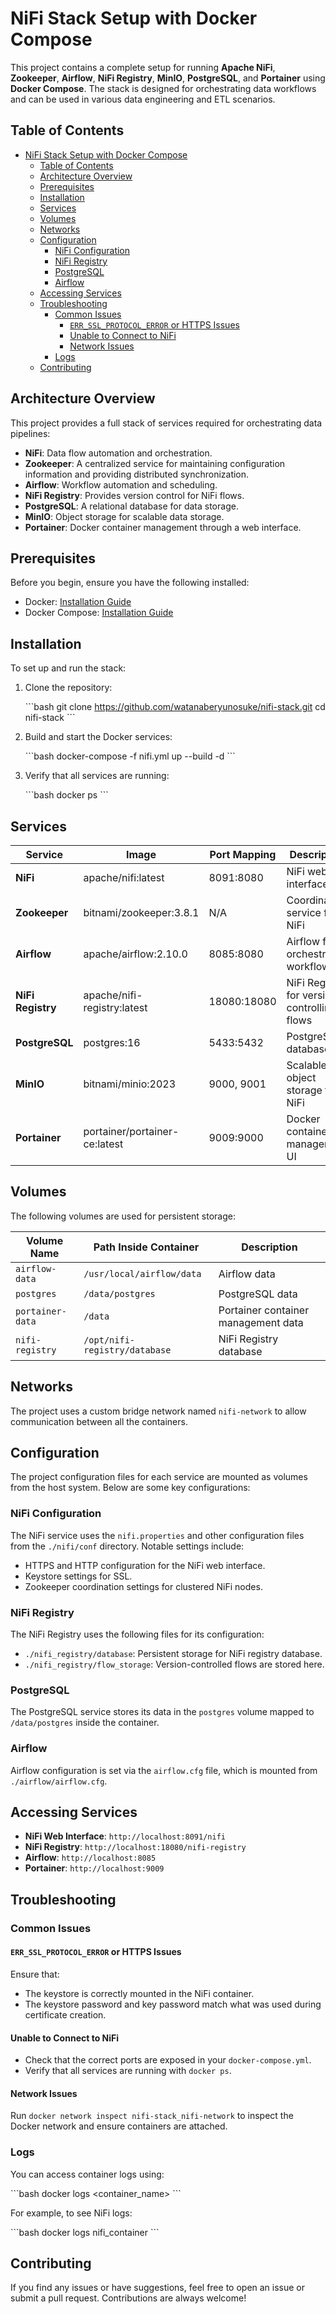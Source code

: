 
# NiFi Stack Setup with Docker Compose

This project contains a complete setup for running **Apache NiFi**, **Zookeeper**, **Airflow**, **NiFi Registry**, **MinIO**, **PostgreSQL**, and **Portainer** using **Docker Compose**. The stack is designed for orchestrating data workflows and can be used in various data engineering and ETL scenarios.

## Table of Contents

- [NiFi Stack Setup with Docker Compose](#nifi-stack-setup-with-docker-compose)
  - [Table of Contents](#table-of-contents)
  - [Architecture Overview](#architecture-overview)
  - [Prerequisites](#prerequisites)
  - [Installation](#installation)
  - [Services](#services)
  - [Volumes](#volumes)
  - [Networks](#networks)
  - [Configuration](#configuration)
    - [NiFi Configuration](#nifi-configuration)
    - [NiFi Registry](#nifi-registry)
    - [PostgreSQL](#postgresql)
    - [Airflow](#airflow)
  - [Accessing Services](#accessing-services)
  - [Troubleshooting](#troubleshooting)
    - [Common Issues](#common-issues)
      - [`ERR_SSL_PROTOCOL_ERROR` or HTTPS Issues](#err_ssl_protocol_error-or-https-issues)
      - [Unable to Connect to NiFi](#unable-to-connect-to-nifi)
      - [Network Issues](#network-issues)
    - [Logs](#logs)
  - [Contributing](#contributing)

## Architecture Overview

This project provides a full stack of services required for orchestrating data pipelines:

- **NiFi**: Data flow automation and orchestration.
- **Zookeeper**: A centralized service for maintaining configuration information and providing distributed synchronization.
- **Airflow**: Workflow automation and scheduling.
- **NiFi Registry**: Provides version control for NiFi flows.
- **PostgreSQL**: A relational database for data storage.
- **MinIO**: Object storage for scalable data storage.
- **Portainer**: Docker container management through a web interface.

## Prerequisites

Before you begin, ensure you have the following installed:

- Docker: [Installation Guide](https://docs.docker.com/get-docker/)
- Docker Compose: [Installation Guide](https://docs.docker.com/compose/install/)

## Installation

To set up and run the stack:

1. Clone the repository:

   \`\`\`bash
   git clone https://github.com/watanaberyunosuke/nifi-stack.git
   cd nifi-stack
   \`\`\`

2. Build and start the Docker services:

   \`\`\`bash
   docker-compose -f nifi.yml up --build -d
   \`\`\`

3. Verify that all services are running:

   \`\`\`bash
   docker ps
   \`\`\`

## Services

| Service         | Image                         | Port Mapping  | Description                                      |
|-----------------|-------------------------------|---------------|--------------------------------------------------|
| **NiFi**        | apache/nifi:latest             | 8091:8080     | NiFi web interface                               |
| **Zookeeper**   | bitnami/zookeeper:3.8.1        | N/A           | Coordination service for NiFi                    |
| **Airflow**     | apache/airflow:2.10.0          | 8085:8080     | Airflow for orchestrating workflows              |
| **NiFi Registry**| apache/nifi-registry:latest   | 18080:18080   | NiFi Registry for version controlling flows      |
| **PostgreSQL**  | postgres:16                    | 5433:5432     | PostgreSQL database                              |
| **MinIO**       | bitnami/minio:2023             | 9000, 9001    | Scalable object storage for NiFi                 |
| **Portainer**   | portainer/portainer-ce:latest  | 9009:9000     | Docker container management UI                   |

## Volumes

The following volumes are used for persistent storage:

| Volume Name          | Path Inside Container                      | Description                                      |
|----------------------|---------------------------------------------|--------------------------------------------------|
| `airflow-data`        | `/usr/local/airflow/data`                   | Airflow data                                    |
| `postgres`            | `/data/postgres`                            | PostgreSQL data                                  |
| `portainer-data`      | `/data`                                     | Portainer container management data              |
| `nifi-registry`       | `/opt/nifi-registry/database`               | NiFi Registry database                           |

## Networks

The project uses a custom bridge network named `nifi-network` to allow communication between all the containers.

## Configuration

The project configuration files for each service are mounted as volumes from the host system. Below are some key configurations:

### NiFi Configuration

The NiFi service uses the `nifi.properties` and other configuration files from the `./nifi/conf` directory. Notable settings include:

- HTTPS and HTTP configuration for the NiFi web interface.
- Keystore settings for SSL.
- Zookeeper coordination settings for clustered NiFi nodes.
  
### NiFi Registry

The NiFi Registry uses the following files for its configuration:

- `./nifi_registry/database`: Persistent storage for NiFi registry database.
- `./nifi_registry/flow_storage`: Version-controlled flows are stored here.

### PostgreSQL

The PostgreSQL service stores its data in the `postgres` volume mapped to `/data/postgres` inside the container.

### Airflow

Airflow configuration is set via the `airflow.cfg` file, which is mounted from `./airflow/airflow.cfg`.

## Accessing Services

- **NiFi Web Interface**: `http://localhost:8091/nifi`
- **NiFi Registry**: `http://localhost:18080/nifi-registry`
- **Airflow**: `http://localhost:8085`
- **Portainer**: `http://localhost:9009`

## Troubleshooting

### Common Issues

#### `ERR_SSL_PROTOCOL_ERROR` or HTTPS Issues

Ensure that:
- The keystore is correctly mounted in the NiFi container.
- The keystore password and key password match what was used during certificate creation.

#### Unable to Connect to NiFi

- Check that the correct ports are exposed in your `docker-compose.yml`.
- Verify that all services are running with `docker ps`.
  
#### Network Issues

Run `docker network inspect nifi-stack_nifi-network` to inspect the Docker network and ensure containers are attached.

### Logs

You can access container logs using:

\`\`\`bash
docker logs <container_name>
\`\`\`

For example, to see NiFi logs:

\`\`\`bash
docker logs nifi_container
\`\`\`

## Contributing

If you find any issues or have suggestions, feel free to open an issue or submit a pull request. Contributions are always welcome!
